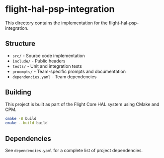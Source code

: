 # flight-hal-psp-integration

This directory contains the implementation for the flight-hal-psp-integration.

## Structure

- `src/` - Source code implementation
- `include/` - Public headers
- `tests/` - Unit and integration tests
- `proompts/` - Team-specific prompts and documentation
- `dependencies.yaml` - Team dependencies

## Building

This project is built as part of the Flight Core HAL system using CMake and CPM.

```bash
cmake -B build
cmake --build build
```

## Dependencies

See `dependencies.yaml` for a complete list of project dependencies.
